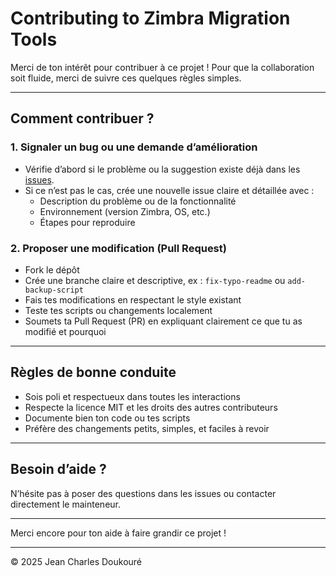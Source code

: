 # Contributing to Zimbra Migration Tools

Merci de ton intérêt pour contribuer à ce projet ! Pour que la collaboration soit fluide, merci de suivre ces quelques règles simples.

---

## Comment contribuer ?

### 1. Signaler un bug ou une demande d’amélioration

- Vérifie d’abord si le problème ou la suggestion existe déjà dans les [issues](https://github.com/cdoukoure/zimbra-grafana-prometheus/issues).
- Si ce n’est pas le cas, crée une nouvelle issue claire et détaillée avec :
  - Description du problème ou de la fonctionnalité
  - Environnement (version Zimbra, OS, etc.)
  - Étapes pour reproduire

### 2. Proposer une modification (Pull Request)

- Fork le dépôt
- Crée une branche claire et descriptive, ex : `fix-typo-readme` ou `add-backup-script`
- Fais tes modifications en respectant le style existant
- Teste tes scripts ou changements localement
- Soumets ta Pull Request (PR) en expliquant clairement ce que tu as modifié et pourquoi

---

## Règles de bonne conduite

- Sois poli et respectueux dans toutes les interactions
- Respecte la licence MIT et les droits des autres contributeurs
- Documente bien ton code ou tes scripts
- Préfère des changements petits, simples, et faciles à revoir

---

## Besoin d’aide ?

N’hésite pas à poser des questions dans les issues ou contacter directement le mainteneur.

---

Merci encore pour ton aide à faire grandir ce projet !

---

© 2025 Jean Charles Doukouré
